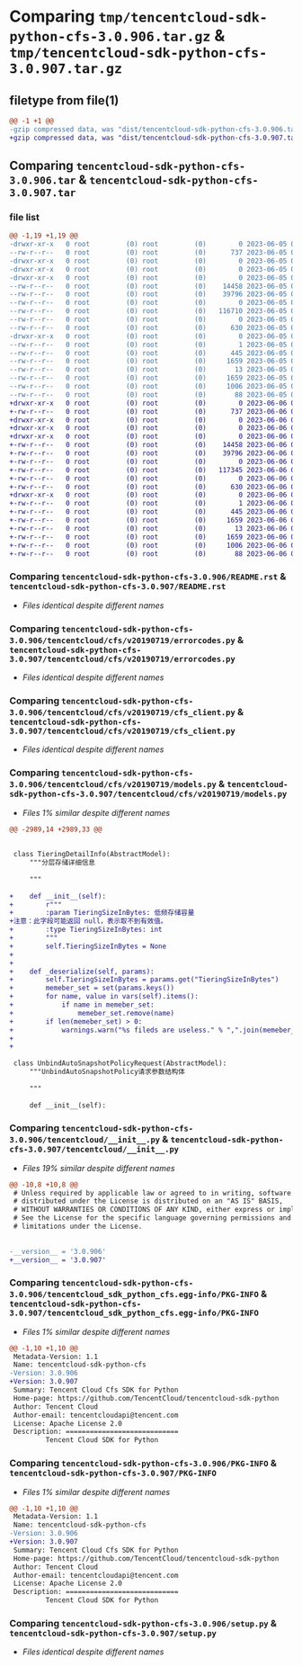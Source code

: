 # Comparing `tmp/tencentcloud-sdk-python-cfs-3.0.906.tar.gz` & `tmp/tencentcloud-sdk-python-cfs-3.0.907.tar.gz`

## filetype from file(1)

```diff
@@ -1 +1 @@
-gzip compressed data, was "dist/tencentcloud-sdk-python-cfs-3.0.906.tar", last modified: Mon Jun  5 00:29:39 2023, max compression
+gzip compressed data, was "dist/tencentcloud-sdk-python-cfs-3.0.907.tar", last modified: Tue Jun  6 02:21:46 2023, max compression
```

## Comparing `tencentcloud-sdk-python-cfs-3.0.906.tar` & `tencentcloud-sdk-python-cfs-3.0.907.tar`

### file list

```diff
@@ -1,19 +1,19 @@
-drwxr-xr-x   0 root         (0) root         (0)        0 2023-06-05 00:29:39.000000 tencentcloud-sdk-python-cfs-3.0.906/
--rw-r--r--   0 root         (0) root         (0)      737 2023-06-05 00:29:39.000000 tencentcloud-sdk-python-cfs-3.0.906/README.rst
-drwxr-xr-x   0 root         (0) root         (0)        0 2023-06-05 00:29:39.000000 tencentcloud-sdk-python-cfs-3.0.906/tencentcloud/
-drwxr-xr-x   0 root         (0) root         (0)        0 2023-06-05 00:29:39.000000 tencentcloud-sdk-python-cfs-3.0.906/tencentcloud/cfs/
-drwxr-xr-x   0 root         (0) root         (0)        0 2023-06-05 00:29:39.000000 tencentcloud-sdk-python-cfs-3.0.906/tencentcloud/cfs/v20190719/
--rw-r--r--   0 root         (0) root         (0)    14458 2023-06-05 00:29:39.000000 tencentcloud-sdk-python-cfs-3.0.906/tencentcloud/cfs/v20190719/errorcodes.py
--rw-r--r--   0 root         (0) root         (0)    39796 2023-06-05 00:29:39.000000 tencentcloud-sdk-python-cfs-3.0.906/tencentcloud/cfs/v20190719/cfs_client.py
--rw-r--r--   0 root         (0) root         (0)        0 2023-06-05 00:29:39.000000 tencentcloud-sdk-python-cfs-3.0.906/tencentcloud/cfs/v20190719/__init__.py
--rw-r--r--   0 root         (0) root         (0)   116710 2023-06-05 00:29:39.000000 tencentcloud-sdk-python-cfs-3.0.906/tencentcloud/cfs/v20190719/models.py
--rw-r--r--   0 root         (0) root         (0)        0 2023-06-05 00:29:39.000000 tencentcloud-sdk-python-cfs-3.0.906/tencentcloud/cfs/__init__.py
--rw-r--r--   0 root         (0) root         (0)      630 2023-06-05 00:29:39.000000 tencentcloud-sdk-python-cfs-3.0.906/tencentcloud/__init__.py
-drwxr-xr-x   0 root         (0) root         (0)        0 2023-06-05 00:29:39.000000 tencentcloud-sdk-python-cfs-3.0.906/tencentcloud_sdk_python_cfs.egg-info/
--rw-r--r--   0 root         (0) root         (0)        1 2023-06-05 00:29:39.000000 tencentcloud-sdk-python-cfs-3.0.906/tencentcloud_sdk_python_cfs.egg-info/dependency_links.txt
--rw-r--r--   0 root         (0) root         (0)      445 2023-06-05 00:29:39.000000 tencentcloud-sdk-python-cfs-3.0.906/tencentcloud_sdk_python_cfs.egg-info/SOURCES.txt
--rw-r--r--   0 root         (0) root         (0)     1659 2023-06-05 00:29:39.000000 tencentcloud-sdk-python-cfs-3.0.906/tencentcloud_sdk_python_cfs.egg-info/PKG-INFO
--rw-r--r--   0 root         (0) root         (0)       13 2023-06-05 00:29:39.000000 tencentcloud-sdk-python-cfs-3.0.906/tencentcloud_sdk_python_cfs.egg-info/top_level.txt
--rw-r--r--   0 root         (0) root         (0)     1659 2023-06-05 00:29:39.000000 tencentcloud-sdk-python-cfs-3.0.906/PKG-INFO
--rw-r--r--   0 root         (0) root         (0)     1006 2023-06-05 00:29:39.000000 tencentcloud-sdk-python-cfs-3.0.906/setup.py
--rw-r--r--   0 root         (0) root         (0)       88 2023-06-05 00:29:39.000000 tencentcloud-sdk-python-cfs-3.0.906/setup.cfg
+drwxr-xr-x   0 root         (0) root         (0)        0 2023-06-06 02:21:46.000000 tencentcloud-sdk-python-cfs-3.0.907/
+-rw-r--r--   0 root         (0) root         (0)      737 2023-06-06 02:21:46.000000 tencentcloud-sdk-python-cfs-3.0.907/README.rst
+drwxr-xr-x   0 root         (0) root         (0)        0 2023-06-06 02:21:46.000000 tencentcloud-sdk-python-cfs-3.0.907/tencentcloud/
+drwxr-xr-x   0 root         (0) root         (0)        0 2023-06-06 02:21:46.000000 tencentcloud-sdk-python-cfs-3.0.907/tencentcloud/cfs/
+drwxr-xr-x   0 root         (0) root         (0)        0 2023-06-06 02:21:46.000000 tencentcloud-sdk-python-cfs-3.0.907/tencentcloud/cfs/v20190719/
+-rw-r--r--   0 root         (0) root         (0)    14458 2023-06-06 02:21:46.000000 tencentcloud-sdk-python-cfs-3.0.907/tencentcloud/cfs/v20190719/errorcodes.py
+-rw-r--r--   0 root         (0) root         (0)    39796 2023-06-06 02:21:46.000000 tencentcloud-sdk-python-cfs-3.0.907/tencentcloud/cfs/v20190719/cfs_client.py
+-rw-r--r--   0 root         (0) root         (0)        0 2023-06-06 02:21:46.000000 tencentcloud-sdk-python-cfs-3.0.907/tencentcloud/cfs/v20190719/__init__.py
+-rw-r--r--   0 root         (0) root         (0)   117345 2023-06-06 02:21:46.000000 tencentcloud-sdk-python-cfs-3.0.907/tencentcloud/cfs/v20190719/models.py
+-rw-r--r--   0 root         (0) root         (0)        0 2023-06-06 02:21:46.000000 tencentcloud-sdk-python-cfs-3.0.907/tencentcloud/cfs/__init__.py
+-rw-r--r--   0 root         (0) root         (0)      630 2023-06-06 02:21:46.000000 tencentcloud-sdk-python-cfs-3.0.907/tencentcloud/__init__.py
+drwxr-xr-x   0 root         (0) root         (0)        0 2023-06-06 02:21:46.000000 tencentcloud-sdk-python-cfs-3.0.907/tencentcloud_sdk_python_cfs.egg-info/
+-rw-r--r--   0 root         (0) root         (0)        1 2023-06-06 02:21:46.000000 tencentcloud-sdk-python-cfs-3.0.907/tencentcloud_sdk_python_cfs.egg-info/dependency_links.txt
+-rw-r--r--   0 root         (0) root         (0)      445 2023-06-06 02:21:46.000000 tencentcloud-sdk-python-cfs-3.0.907/tencentcloud_sdk_python_cfs.egg-info/SOURCES.txt
+-rw-r--r--   0 root         (0) root         (0)     1659 2023-06-06 02:21:46.000000 tencentcloud-sdk-python-cfs-3.0.907/tencentcloud_sdk_python_cfs.egg-info/PKG-INFO
+-rw-r--r--   0 root         (0) root         (0)       13 2023-06-06 02:21:46.000000 tencentcloud-sdk-python-cfs-3.0.907/tencentcloud_sdk_python_cfs.egg-info/top_level.txt
+-rw-r--r--   0 root         (0) root         (0)     1659 2023-06-06 02:21:46.000000 tencentcloud-sdk-python-cfs-3.0.907/PKG-INFO
+-rw-r--r--   0 root         (0) root         (0)     1006 2023-06-06 02:21:46.000000 tencentcloud-sdk-python-cfs-3.0.907/setup.py
+-rw-r--r--   0 root         (0) root         (0)       88 2023-06-06 02:21:46.000000 tencentcloud-sdk-python-cfs-3.0.907/setup.cfg
```

### Comparing `tencentcloud-sdk-python-cfs-3.0.906/README.rst` & `tencentcloud-sdk-python-cfs-3.0.907/README.rst`

 * *Files identical despite different names*

### Comparing `tencentcloud-sdk-python-cfs-3.0.906/tencentcloud/cfs/v20190719/errorcodes.py` & `tencentcloud-sdk-python-cfs-3.0.907/tencentcloud/cfs/v20190719/errorcodes.py`

 * *Files identical despite different names*

### Comparing `tencentcloud-sdk-python-cfs-3.0.906/tencentcloud/cfs/v20190719/cfs_client.py` & `tencentcloud-sdk-python-cfs-3.0.907/tencentcloud/cfs/v20190719/cfs_client.py`

 * *Files identical despite different names*

### Comparing `tencentcloud-sdk-python-cfs-3.0.906/tencentcloud/cfs/v20190719/models.py` & `tencentcloud-sdk-python-cfs-3.0.907/tencentcloud/cfs/v20190719/models.py`

 * *Files 1% similar despite different names*

```diff
@@ -2989,14 +2989,33 @@
 
 
 class TieringDetailInfo(AbstractModel):
     """分层存储详细信息
 
     """
 
+    def __init__(self):
+        r"""
+        :param TieringSizeInBytes: 低频存储容量
+注意：此字段可能返回 null，表示取不到有效值。
+        :type TieringSizeInBytes: int
+        """
+        self.TieringSizeInBytes = None
+
+
+    def _deserialize(self, params):
+        self.TieringSizeInBytes = params.get("TieringSizeInBytes")
+        memeber_set = set(params.keys())
+        for name, value in vars(self).items():
+            if name in memeber_set:
+                memeber_set.remove(name)
+        if len(memeber_set) > 0:
+            warnings.warn("%s fileds are useless." % ",".join(memeber_set))
+        
+
 
 class UnbindAutoSnapshotPolicyRequest(AbstractModel):
     """UnbindAutoSnapshotPolicy请求参数结构体
 
     """
 
     def __init__(self):
```

### Comparing `tencentcloud-sdk-python-cfs-3.0.906/tencentcloud/__init__.py` & `tencentcloud-sdk-python-cfs-3.0.907/tencentcloud/__init__.py`

 * *Files 19% similar despite different names*

```diff
@@ -10,8 +10,8 @@
 # Unless required by applicable law or agreed to in writing, software
 # distributed under the License is distributed on an "AS IS" BASIS,
 # WITHOUT WARRANTIES OR CONDITIONS OF ANY KIND, either express or implied.
 # See the License for the specific language governing permissions and
 # limitations under the License.
 
 
-__version__ = '3.0.906'
+__version__ = '3.0.907'
```

### Comparing `tencentcloud-sdk-python-cfs-3.0.906/tencentcloud_sdk_python_cfs.egg-info/PKG-INFO` & `tencentcloud-sdk-python-cfs-3.0.907/tencentcloud_sdk_python_cfs.egg-info/PKG-INFO`

 * *Files 1% similar despite different names*

```diff
@@ -1,10 +1,10 @@
 Metadata-Version: 1.1
 Name: tencentcloud-sdk-python-cfs
-Version: 3.0.906
+Version: 3.0.907
 Summary: Tencent Cloud Cfs SDK for Python
 Home-page: https://github.com/TencentCloud/tencentcloud-sdk-python
 Author: Tencent Cloud
 Author-email: tencentcloudapi@tencent.com
 License: Apache License 2.0
 Description: ============================
         Tencent Cloud SDK for Python
```

### Comparing `tencentcloud-sdk-python-cfs-3.0.906/PKG-INFO` & `tencentcloud-sdk-python-cfs-3.0.907/PKG-INFO`

 * *Files 1% similar despite different names*

```diff
@@ -1,10 +1,10 @@
 Metadata-Version: 1.1
 Name: tencentcloud-sdk-python-cfs
-Version: 3.0.906
+Version: 3.0.907
 Summary: Tencent Cloud Cfs SDK for Python
 Home-page: https://github.com/TencentCloud/tencentcloud-sdk-python
 Author: Tencent Cloud
 Author-email: tencentcloudapi@tencent.com
 License: Apache License 2.0
 Description: ============================
         Tencent Cloud SDK for Python
```

### Comparing `tencentcloud-sdk-python-cfs-3.0.906/setup.py` & `tencentcloud-sdk-python-cfs-3.0.907/setup.py`

 * *Files identical despite different names*

